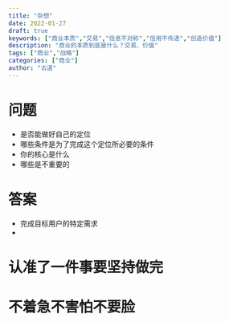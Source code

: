 ```yaml
---
title: "杂想"
date: 2022-01-27
draft: true
keywords: ["商业本质","交易","信息不对称","信用不传递","创造价值"]
description: "商业的本质到底是什么？交易、价值"
tags: ["商业","战略"]
categories: ["商业"]
author: "古道" 
---
```


# 问题
* 是否能做好自己的定位
* 哪些条件是为了完成这个定位所必要的条件
* 你的核心是什么
* 哪些是不重要的
# 答案
* 完成目标用户的特定需求
* 



# 认准了一件事要坚持做完
# 不着急不害怕不要脸